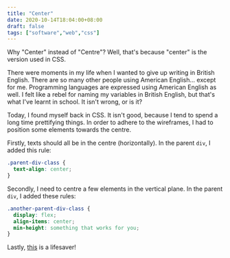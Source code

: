 ```yaml
---
title: "Center"
date: 2020-10-14T18:04:00+08:00
draft: false
tags: ["software","web","css"]
---
```

Why "Center" instead of "Centre"? Well, that's because "center" is the version used in CSS.

There were moments in my life when I wanted to give up writing in British English. There are so many other people using American English... except for me. Programming languages are expressed using American English as well. I felt like a rebel for naming my variables in British English, but that's what I've learnt in school. It isn't wrong, or is it?

Today, I found myself back in CSS. It isn't good, because I tend to spend a long time prettifying things. In order to adhere to the wireframes, I had to position some elements towards the centre.

Firstly, texts should all be in the centre (horizontally). In the parent `div`, I added this rule:

```css
.parent-div-class {
  text-align: center;
}
```

Secondly, I need to centre a few elements in the vertical plane. In the parent `div`, I added these rules:

```css
.another-parent-div-class {
  display: flex;
  align-items: center;
  min-height: something that works for you;
}
```

Lastly, [this](https://css-tricks.com/snippets/css/a-guide-to-flexbox/) is a lifesaver!
